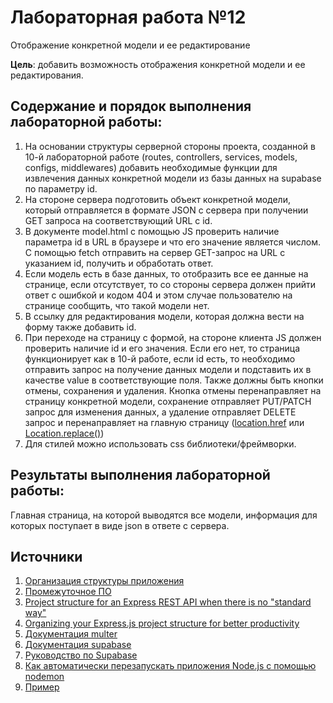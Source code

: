 # Лабораторная работа №12

Отображение конкретной модели и ее редактирование

**Цель**: добавить возможность отображения конкретной модели и ее редактирования.

## Содержание и порядок выполнения лабораторной работы:

1. На основании структуры серверной стороны проекта, созданной в 10-й лабораторной работе (routes, controllers, services, models, configs, middlewares) добавить необходимые функции для извлечения данных конкретной модели из базы данных на supabase по параметру id.
1. На стороне сервера подготовить объект конкретной модели, который отправляется в формате JSON с сервера при получении GET запроса на соответствующий URL с id.
1. В документе model.html с помощью JS проверить наличие параметра id в URL в браузере и что его значение является числом. С помощью fetch отправить на сервер GET-запрос на URL с указанием id, получить и обработать ответ.
1. Если модель есть в базе данных, то отобразить все ее данные на странице, если отсутствует, то со стороны сервера должен прийти ответ с ошибкой и кодом 404 и этом случае пользователю на странице сообщить, что такой модели нет.
1. В ссылку для редактирования модели, которая должна вести на форму также добавить id.
1. При переходе на страницу с формой, на стороне клиента JS должен проверить наличие id и его значения. Если его нет, то страница функционирует как в 10-й работе, если id есть, то необходимо отправить запрос на получение данных модели и подставить их в качестве value в соответствующие поля. Также должны быть кнопки отмены, сохранения и удаления. Кнопка отмены перенаправляет на страницу конкретной модели, сохранение отправляет PUT/PATCH запрос для изменения данных, а удаление отправляет DELETE запрос и перенаправляет на главную страницу ([location.href](https://developer.mozilla.org/ru/docs/Web/API/Location/href) или [Location.replace()](https://developer.mozilla.org/ru/docs/Web/API/Location/replace))
1. Для стилей можно использовать css библиотеки/фреймворки.

## Результаты выполнения лабораторной работы:

Главная страница, на которой выводятся все модели, информация для которых поступает в виде json в ответе с сервера.

## Источники
1. [Организация структуры приложения](https://nodejsdev.ru/doc/app-structure/)
1. [Промежуточное ПО](https://nodejsdev.ru/doc/middleware/)
1. [Project structure for an Express REST API when there is no "standard way"](https://www.coreycleary.me/project-structure-for-an-express-rest-api-when-there-is-no-standard-way)
1. [Organizing your Express.js project structure for better productivity](https://blog.logrocket.com/organizing-express-js-project-structure-better-productivity/)
1. [Документация multer](https://github.com/expressjs/multer/blob/master/doc/README-ru.md)
1. [Документация supabase](https://supabase.com/docs)
1. [Руководство по Supabase](https://habr.com/ru/company/timeweb/blog/648761/)
1. [Как автоматически перезапускать приложения Node.js с помощью nodemon](https://www.digitalocean.com/community/tutorials/workflow-nodemon-ru)
1. [Пример](https://github.com/slavaver/node-sapr)
